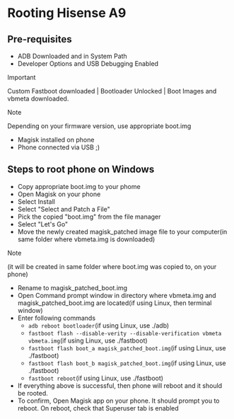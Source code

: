 # Rooting Hisense A9


## Pre-requisites

- ADB Downloaded and in System Path
- Developer Options and USB Debugging Enabled
> [!IMPORTANT]
> Custom Fastboot downloaded | Bootloader Unlocked | Boot Images and vbmeta downloaded.

> [!NOTE]
> Depending on your firmware version, use appropriate boot.img
- Magisk installed on phone
- Phone connected via USB ;)


## Steps to root phone on Windows

- Copy appropriate boot.img to your phome
- Open Magisk on your phone
- Select Install
- Select "Select and Patch a File"
- Pick the  copied "boot.img" from the file manager
- Select "Let's Go"
- Move the newly created magisk_patched image file to your computer(in same folder where vbmeta.img is downloaded)
>[!NOTE]
>(it will be created in same folder where boot.img was copied to, on your phone)
- Rename to magisk_patched_boot.img
- Open Command prompt window in directory where vbmeta.img and magisk_patched_boot.img are located(if using Linux, then terminal window)
- Enter following commands
  - <code>adb reboot bootloader</code>(if using Linux, use ./adb)
  - <code>fastboot flash --disable-verity --disable-verification vbmeta vbmeta.img</code>(if using Linux, use ./fastboot)
  - <code>fastboot flash boot_a magisk_patched_boot.img</code>(if using Linux, use ./fastboot)
  - <code>fastboot flash boot_b magisk_patched_boot.img</code>(if using Linux, use ./fastboot)
  - <code>fastboot reboot</code>(if using Linux, use ./fastboot)
 - If everything above is successful, then phone will reboot and it should be rooted.
 - To confirm, Open Magisk app on your phone. It should prompt you to reboot. On reboot, check that Superuser tab is enabled
